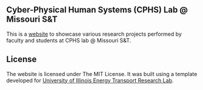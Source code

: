 
## Cyber-Physical Human Systems (CPHS) Lab @ Missouri S&T

This is a [website](https://sid-nadendla.github.io/) to showcase various research projects performed by faculty and students at CPHS lab @ Missouri S&T. 

<!-- I built this for my brother years ago, and you can find his current site here: [University of Illinois Energy Transport Research Lab](http://etrl.mechanical.illinois.edu/) -->

<!-- You can find a live view of the template using the link below: -->

<!-- https://photonlines.github.io/Research-Lab-Website/ -->

<!-- It was built using the libraries provided below: -->

<!-- - [Twitter Bootstrap (v2.3.1)](https://github.com/twbs/bootstrap) -->
<!-- - [blueimp Gallery (v1.3.0)](https://github.com/blueimp/Gallery) -->

<!-- The stock photos used within the template are from [Unsplash.](https://unsplash.com/). -->

<!-- The CSS social buttons are from [Nick La.](http://webdesignerwall.com/tutorials/css-social-buttons) -->

## License

The website is licensed under The MIT License. It was built using a template developed for [University of Illinois Energy Transport Research Lab](http://etrl.mechanical.illinois.edu/).
